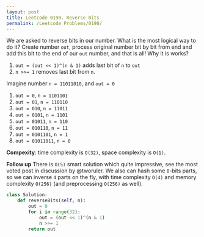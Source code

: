 ```yaml
---
layout: post
title: Leetcode 0190. Reverse Bits
permalink: /Leetcode Problems/0190/
---
```


We are asked to reverse bits in our number. What is the most logical way to do it? Create number `out`, process original number bit by bit from end and add this bit to the end of our `out` number, and that is all! Why it is works? 
1. `out = (out << 1)^(n & 1)` adds last bit of `n` to `out`
2. `n >>= 1` removes last bit from `n`.

Imagine number `n = 11011010`, and `out = 0`
1. `out = 0`, `n = 1101101`
2. `out = 01`, `n = 110110`
3. `out = 010`, `n = 11011`
4. `out = 0101`, `n = 1101`
5. `out = 01011`, `n = 110`
6. `out = 010110`, `n = 11`
7. `out = 0101101`, `n = 1`
8. `out = 01011011`, `n = 0` 

**Compexity**: time complexity is `O(32)`, space complexity is `O(1)`.

**Follow up** There is `O(5)` smart solution which quite impressive, see the most voted post in discussion by @tworuler. We also can hash some `8`-bits parts, so we can inverse `4` parts on the fly, with time complexity `O(4)` and memory complexity `O(256)` (and preprocessing `O(256)` as well).



```python
class Solution:
    def reverseBits(self, n):
        out = 0
        for i in range(32):
            out = (out << 1)^(n & 1)
            n >>= 1
        return out
```